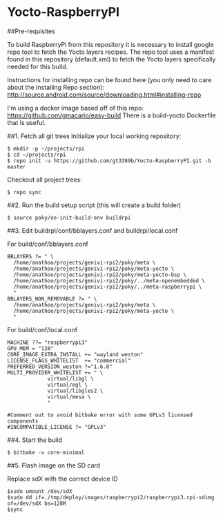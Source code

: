 # Yocto-RaspberryPI

##Pre-requisites

To build RaspberryPi from this repository it is necessary to install google repo tool to fetch the Yocto layers recipes.
The repo tool uses a manifest found in this repository (default.xml) to fetch the Yocto layers specifically needed for this build.

Instructions for installing repo can be found here (you only need to care about the Installing Repo section):
http://source.android.com/source/downloading.html#installing-repo

I'm using a docker image based off of this repo:
	https://github.com/gmacario/easy-build
There is a build-yocto Dockerfile that is useful.

##1. Fetch all git trees
Initialize your local working repository:
```
$ mkdir -p ~/projects/rpi
$ cd ~/projects/rpi
$ repo init -u https://github.com/gt3389b/Yocto-RaspberryPI.git -b master
```
Checkout all project trees:
```
$ repo sync
```
##2. Run the build setup script (this will create a build folder)

```
$ source poky/oe-init-build-env buildrpi
```
##3. Edit buildrpi/conf/bblayers.conf and buildrpi/local.conf

For build/conf/bblayers.conf
```
BBLAYERS ?= " \
  /home/anathoo/projects/genivi-rpi2/poky/meta \
  /home/anathoo/projects/genivi-rpi2/poky/meta-yocto \
  /home/anathoo/projects/genivi-rpi2/poky/meta-yocto-bsp \
  /home/anathoo/projects/genivi-rpi2/poky/../meta-openembedded \
  /home/anathoo/projects/genivi-rpi2/poky/../meta-raspberrypi \
  "
BBLAYERS_NON_REMOVABLE ?= " \
  /home/anathoo/projects/genivi-rpi2/poky/meta \
  /home/anathoo/projects/genivi-rpi2/poky/meta-yocto \
  "
```
For build/conf/local.conf
```
MACHINE ??= "raspberrypi3"
GPU_MEM = "128"
CORE_IMAGE_EXTRA_INSTALL += "wayland weston"
LICENSE_FLAGS_WHITELIST  += "commercial"
PREFERRED_VERSION_weston ?="1.6.0"
MULTI_PROVIDER_WHITELIST += " \
             virtual/libgl \
             virtual/egl \
             virtual/libgles2 \
             virtual/mesa \
             "
```

```
#Comment out to avoid bitbake error with some GPLv3 licensed components             
#INCOMPATIBLE_LICENSE ?= "GPLv3"
```
##4. Start the build

```
$ bitbake -v core-minimal
```
##5. Flash image on the SD card


Replace sdX with the correct device ID
```
$sudo umount /dev/sdX
$sudo dd if=./tmp/deploy/images/raspberrypi2/raspberrypi3.rpi-sdimg  of=/dev/sdX bs=128M
$sync
```
